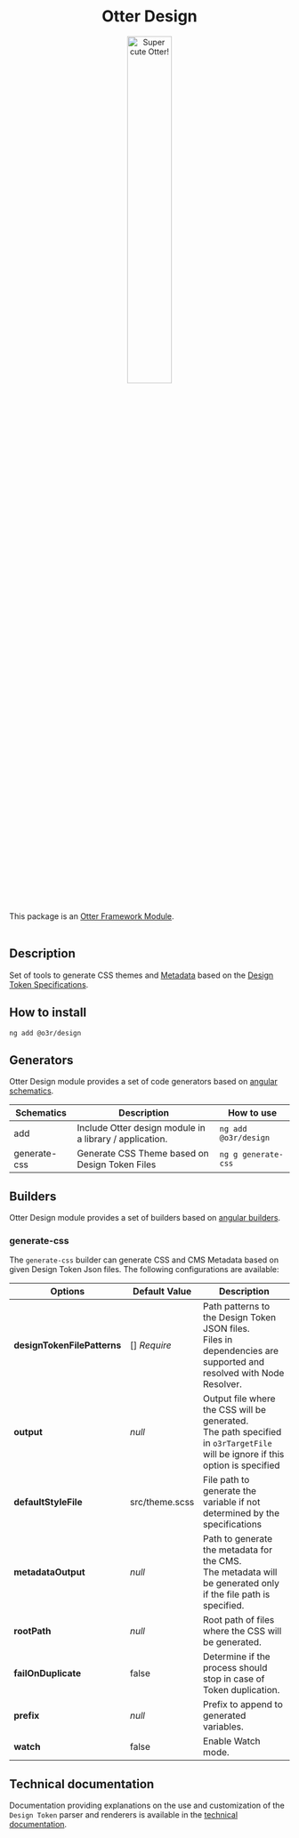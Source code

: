 <h1 align="center">Otter Design</h1>
<p align="center">
  <img src="https://raw.githubusercontent.com/AmadeusITGroup/otter/main/assets/logo/otter.png" alt="Super cute Otter!" width="40%"/>
</p>

This package is an [Otter Framework Module](https://github.com/AmadeusITGroup/otter/tree/main/docs/core/MODULE.md).
<br />
<br />

## Description

Set of tools to generate CSS themes and [Metadata](https://github.com/AmadeusITGroup/otter/tree/main/docs/cms-adapters/CMS_ADAPTERS.md) based on the [Design Token Specifications](https://design-tokens.github.io/community-group/format/).

## How to install

```shell
ng add @o3r/design
```

## Generators

Otter Design module provides a set of code generators based on [angular schematics](https://angular.io/guide/schematics).

| Schematics   | Description                                             | How to use           |
| ------------ | ------------------------------------------------------- | -------------------- |
| add          | Include Otter design module in a library / application. | `ng add @o3r/design` |
| generate-css | Generate CSS Theme based on Design Token Files          | `ng g generate-css`  |

## Builders

Otter Design module provides a set of builders based on [angular builders](https://angular.io/guide/cli-builder).

### generate-css

The `generate-css` builder can generate CSS and CMS Metadata based on given Design Token Json files.
The following configurations are available:

| Options                     | Default Value  | Description                                                                                                                          |
| --------------------------- | -------------- | ------------------------------------------------------------------------------------------------------------------------------------ |
| **designTokenFilePatterns** | [] *Require*   | Path patterns to the Design Token JSON files. <br /> Files in dependencies are supported and resolved with Node Resolver.            |
| **output**                  | *null*         | Output file where the CSS will be generated. <br /> The path specified in `o3rTargetFile` will be ignore if this option is specified |
| **defaultStyleFile**        | src/theme.scss | File path to generate the variable if not determined by the specifications                                                           |
| **metadataOutput**          | *null*         | Path to generate the metadata for the CMS. <br /> The metadata will be generated only if the file path is specified.                 |
| **rootPath**                | *null*         | Root path of files where the CSS will be generated.                                                                                  |
| **failOnDuplicate**         | false          | Determine if the process should stop in case of Token duplication.                                                                   |
| **prefix**                  | *null*         | Prefix to append to generated variables.                                                                                             |
| **watch**                   | false          | Enable Watch mode.                                                                                                                   |

## Technical documentation

Documentation providing explanations on the use and customization of the `Design Token` parser and renderers is available in the [technical documentation](https://github.com/AmadeusITGroup/otter/blob/main/docs/design/TECHNICAL_DOCUMENTATION.md).
